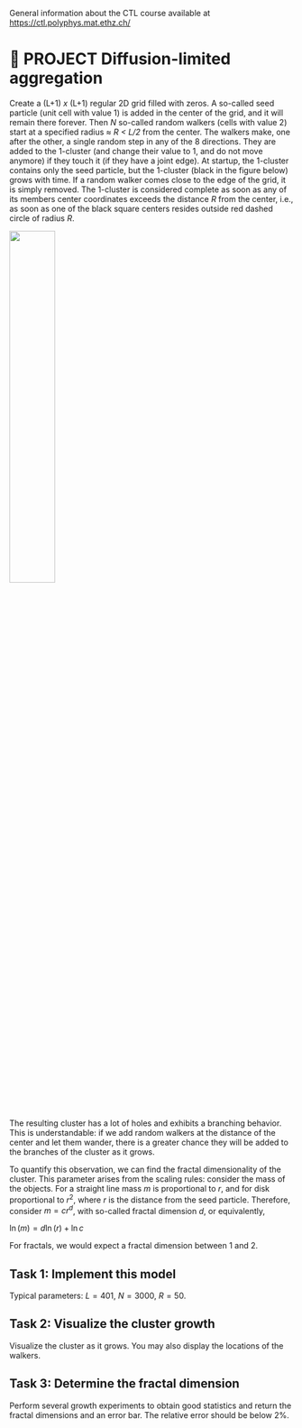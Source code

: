 General information about the CTL course available at https://ctl.polyphys.mat.ethz.ch/

# :wave: PROJECT Diffusion-limited aggregation

Create a (L+1) *x* (L+1) regular 2D grid filled with zeros. 
A so-called seed particle (unit cell with value 1) is added in the center of the grid, and it will remain there forever. Then *N* so-called random walkers (cells with value 2) start at a specified radius $\approx$ *R < L/2* from the center. The walkers make, one after the other, a single random step in any of the 8 directions. They are added to the 1-cluster (and change their value to 1, and do not move anymore) if they touch it (if they have a joint edge). At startup, the 1-cluster contains only the seed particle, but the 1-cluster (black in the figure below) grows with time. If a random walker comes close to the edge of the grid, it is simply removed. The 1-cluster is considered complete as soon as any of its members center coordinates exceeds the distance *R* from the center, i.e., as soon as one of the black square centers resides outside red dashed circle of radius *R*.

<img src="https://www.complexfluids.ethz.ch/images/PROJECT-DLA-2.png" width="40%">

The resulting cluster has a lot of holes and exhibits a branching behavior. This is understandable: if we add random walkers at the distance of the center and let them wander, there is a greater chance they will be added to the branches of the cluster as it grows.

To quantify this observation, we can find the fractal dimensionality of the cluster. This parameter arises from the scaling rules: consider the mass of the objects. For a straight line mass $m$ is proportional to $r$, and for disk proportional to $r^2$, where $r$ is the distance from the seed particle. Therefore, consider $m = c r^d$, with so-called fractal dimension $d$, or equivalently, 

$\ln(m)=d \ln(r)+\ln c$

For fractals, we would expect a fractal dimension between 1 and 2.

## Task 1: Implement this model

Typical parameters: $L=401$, $N=3000$, $R=50$. 

## Task 2: Visualize the cluster growth

Visualize the cluster as it grows. You may also display the locations of the walkers. 

## Task 3: Determine the fractal dimension

Perform several growth experiments to obtain good statistics and return the fractal dimensions and an error bar. The relative error should be below 2%.  
